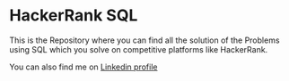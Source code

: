 # HackerRank SQL

This is the Repository where you can find all the solution of the Problems using SQL which you solve on competitive platforms like HackerRank.

You can also find me on [Linkedin profile](www.linkedin.com/in/omkarbhosle99)

